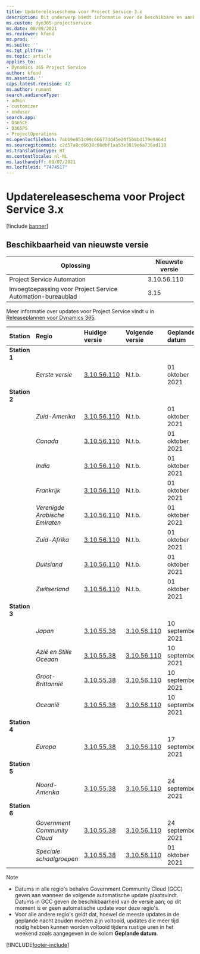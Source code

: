 ```yaml
---
title: Updatereleaseschema voor Project Service 3.x
description: Dit onderwerp biedt informatie over de beschikbare en aankomende releases van Dynamics 365 Project Service Automation.
ms.custom: dyn365-projectservice
ms.date: 08/09/2021
ms.reviewer: kfend
ms.prod: ''
ms.suite: ''
ms.tgt_pltfrm: ''
ms.topic: article
applies_to:
- Dynamics 365 Project Service
author: kfend
ms.assetid: ''
caps.latest.revision: 42
ms.author: rumant
search.audienceType:
- admin
- customizer
- enduser
search.app:
- D365CE
- D365PS
- ProjectOperations
ms.openlocfilehash: 7abb9e851c99c66677dd45e20f5b8bd179e9464d
ms.sourcegitcommit: c2d57a8cd6638c08dbf1aa53e3819e6a736ad118
ms.translationtype: HT
ms.contentlocale: nl-NL
ms.lasthandoff: 09/07/2021
ms.locfileid: "7474517"
---
```

# <a name="update-release-schedule-for-project-service-3x"></a>Updatereleaseschema voor Project Service 3.x

[!include [banner](../includes/psa-now-project-operations.md)]

## <a name="latest-version-availability"></a>Beschikbaarheid van nieuwste versie

| Oplossing  | Nieuwste versie |
|-------|----|
| Project Service Automation    | 3.10.56.110 |
| Invoegtoepassing voor Project Service Automation-bureaublad                | 3.15          |

Meer informatie over updates voor Project Service vindt u in [Releaseplannen voor Dynamics 365](/dynamics365/release-plans/). 

| Station  | Regio | Huidige versie | Volgende versie |  Geplande datum
| :---   | :---   | :---   | :---   |:---   |         
|<strong>Station 1</strong> | |  |  | |
| | <i>Eerste versie</i> | [3.10.56.110](whats-new-ur-35.md) | N.t.b. | 01 oktober 2021
|<strong>Station 2</strong> | |  |  | |
| | <i>Zuid-Amerika</i> | [3.10.56.110](whats-new-ur-35.md) | N.t.b. | 01 oktober 2021
| | <i>Canada</i> | [3.10.56.110](whats-new-ur-35.md) | N.t.b. | 01 oktober 2021
| | <i>India</i> | [3.10.56.110](whats-new-ur-35.md) | N.t.b. | 01 oktober 2021
| | <i>Frankrijk</i> | [3.10.56.110](whats-new-ur-35.md) | N.t.b. | 01 oktober 2021
| | <i>Verenigde Arabische Emiraten</i> | [3.10.56.110](whats-new-ur-35.md) | N.t.b. | 01 oktober 2021
| | <i>Zuid-Afrika</i> | [3.10.56.110](whats-new-ur-35.md) | N.t.b. | 01 oktober 2021
| | <i>Duitsland</i> | [3.10.56.110](whats-new-ur-35.md) | N.t.b. | 01 oktober 2021
| | <i>Zwitserland</i> | [3.10.56.110](whats-new-ur-35.md) | N.t.b. | 01 oktober 2021
|<strong>Station 3</strong> | |  |  | |
| | <i>Japan</i> | [3.10.55.38](whats-new-ur-34.md) | [3.10.56.110](whats-new-ur-35.md) | 10 september 2021
| | <i>Azië en Stille Oceaan</i> | [3.10.55.38](whats-new-ur-34.md) | [3.10.56.110](whats-new-ur-35.md) | 10 september 2021
| | <i>Groot-Brittannië</i> | [3.10.55.38](whats-new-ur-34.md) | [3.10.56.110](whats-new-ur-35.md) | 10 september 2021
| | <i>Oceanië</i> | [3.10.55.38](whats-new-ur-34.md) | [3.10.56.110](whats-new-ur-35.md) | 10 september 2021
|<strong>Station 4</strong> | |  |  | |
| | <i>Europa</i> | [3.10.55.38](whats-new-ur-34.md) | [3.10.56.110](whats-new-ur-35.md) | 17 september 2021
|<strong>Station 5</strong> | |  |  | |
| | <i>Noord-Amerika</i> | [3.10.55.38](whats-new-ur-34.md) | [3.10.56.110](whats-new-ur-35.md) | 24 september 2021
|<strong>Station 6</strong> | |  |  | |
| | <i>Government Community Cloud</i> | [3.10.55.38](whats-new-ur-34.md) | [3.10.56.110](whats-new-ur-35.md) | 24 september 2021
| | <i>Speciale schaalgroepen</i> | [3.10.55.38](whats-new-ur-34.md) | [3.10.56.110](whats-new-ur-35.md) | 01 oktober 2021

>[!Note]
> - Datums in alle regio's behalve Government Community Cloud (GCC) geven aan wanneer de volgende automatische update plaatsvindt. Datums in GCC geven de beschikbaarheid van de versie aan; op dit moment is er geen automatische update voor deze regio's.
> - Voor alle andere regio's geldt dat, hoewel de meeste updates in de geplande nacht zouden moeten zijn voltooid, updates die meer tijd nodig hebben kunnen worden voltooid tijdens rustige uren in het weekend zoals aangegeven in de kolom **Geplande datum**.


[!INCLUDE[footer-include](../includes/footer-banner.md)]
